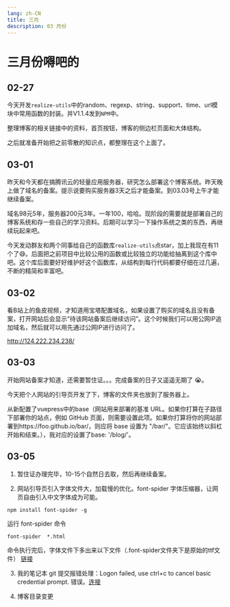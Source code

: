 ```yaml
---
lang: zh-CN
title: 三月
description: 03 月份
---
```


# 三月份嘚吧的

## 02-27
今天开发`realize-utils`中的random、regexp、string、support、time、url模块中常用函数的封装。并V1.1.4发到`NPM`中。

整理博客的相关链接中的资料，首页按钮，博客的侧边栏页面和大体结构。

之后就准备开始把之前零散的知识点，都整理在这个上面了。

## 03-01
昨天和今天都在搞腾讯云的轻量应用服务器，研究怎么部署这个博客系统。昨天晚上做了域名的备案。提示说要购买服务器3天之后才能备案。到03.03号上午才能继续备案。

域名98元5年，服务器200元3年。一年100，哈哈。现阶段的需要就是部署自己的博客系统和存一些自己的学习资料。后期可以学习一下操作系统之类的东西，再继续玩起来吧。

今天发动群友和两个同事给自己的函数库`realize-utils`点star，加上我现在有11个了😅。后面把之前项目中比较公用的函数或比较独立的功能给抽离到这个库中吧。这个库后面要好好维护好这个函数库，从结构到每行代码都要仔细在过几遍，不断的精简和丰富吧。

## 03-02
看B站上的鱼皮视频，才知道用宝塔配置域名，如果设置了购买的域名且没有备案，打开网站后会显示“待该网站备案后继续访问”。这个时候我们可以用公网IP追加域名，然后就可以用先通过公网IP进行访问了。

http://124.222.234.238/

## 03-03
开始网站备案才知道，还需要暂住证。。。完成备案的日子又遥遥无期了 :sob:。

今天把个人网站的引导页开发了下，博客的文件夹也放到了服务器上。

从新配置了vuepress中的base（网站用来部署的基准 URL。如果你打算在子路径下部署你的站点，例如 GitHub 页面，则需要设置此项。如果你打算将你的网站部署到https://foo.github.io/bar/，则应将 base 设置为 "/bar/"。它应该始终以斜杠开始和结束。），我对应的设置了base: '/blog/'。

## 03-05
1. 暂住证办理完毕，10-15个自然日去取，然后再继续备案。

2. 网站引导页引入字体文件大，加载慢的优化。font-spider 字体压缩器，让网页自由引入中文字体成为可能。
```shell
npm install font-spider -g
```
运行 font-spider 命令
```shell
font-spider  *.html
```
命令执行完后，字体文件下多出来以下文件（.font-spider文件夹下是原始的ttf文件）
[链接](https://www.jianshu.com/p/3a2c7272269d)

3. 我的笔记本 git 提交报错处理：Logon failed, use ctrl+c to cancel basic credential prompt. 错误。[连接](https://shliang.blog.csdn.net/article/details/101040291?spm=1001.2101.3001.6661.1&utm_medium=distribute.pc_relevant_t0.none-task-blog-2%7Edefault%7ECTRLIST%7ERate-1.pc_relevant_default&depth_1-utm_source=distribute.pc_relevant_t0.none-task-blog-2%7Edefault%7ECTRLIST%7ERate-1.pc_relevant_default&utm_relevant_index=1)

4. 博客目录变更

